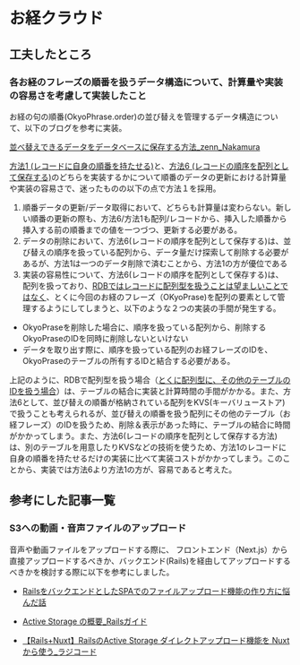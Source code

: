 # お経クラウド

## 工夫したところ

### 各お経のフレーズの順番を扱うデータ構造について、計算量や実装の容易さを考慮して実装したこと
お経の句の順番(OkyoPhrase.order)の並び替えを管理するデータ構造について、以下のブログを参考に実装。


[並べ替えできるデータをデータベースに保存する方法_zenn_Nakamura](https://zenn.dev/itte/articles/e97002637cd3a6#%E6%96%B9%E6%B3%952-%E3%83%AC%E3%82%B3%E3%83%BC%E3%83%89%E3%81%AB%E8%A1%A8%E7%A4%BA%E5%84%AA%E5%85%88%E5%BA%A6%E3%82%92%E6%8C%81%E3%81%9F%E3%81%9B%E3%82%8B)

[方法1 (レコードに自身の順番を持たせる)](https://zenn.dev/itte/articles/e97002637cd3a6#%E6%96%B9%E6%B3%951-%E3%83%AC%E3%82%B3%E3%83%BC%E3%83%89%E3%81%AB%E8%87%AA%E8%BA%AB%E3%81%AE%E9%A0%86%E7%95%AA%E3%82%92%E6%8C%81%E3%81%9F%E3%81%9B%E3%82%8B)と、[方法6 (レコードの順序を配列として保存する)](https://zenn.dev/itte/articles/e97002637cd3a6#%E6%96%B9%E6%B3%956-%E3%83%AC%E3%82%B3%E3%83%BC%E3%83%89%E3%81%AE%E9%A0%86%E5%BA%8F%E3%82%92%E9%85%8D%E5%88%97%E3%81%A8%E3%81%97%E3%81%A6%E4%BF%9D%E5%AD%98%E3%81%99%E3%82%8B)のどちらを実装するかについて順番のデータの更新における計算量や実装の容易さで、迷ったものの以下の点で方法１を採用。



1. 順番データの更新/データ取得において、どちらも計算量は変わらない。新しい順番の更新の際も、方法6/方法1も配列/レコードから、挿入した順番から挿入する前の順番までの値を一つづつ、更新する必要がある。
2. データの削除において、方法6(レコードの順序を配列として保存する)は、並び替えの順序を扱っている配列から、データ量だけ探索して削除する必要があるが、方法1は一つのデータ削除で済むことから、方法1の方が優位である
3. 実装の容易性について、方法6(レコードの順序を配列として保存する)は、
   配列を扱っており、[RDBではレコードに配列型を扱うことは望ましいことではなく](https://products.sint.co.jp/topsic/blog/database-design-anti-pattern#:~:text=%E3%81%9F%E3%82%82%E3%81%AE%E3%81%A7%E3%81%99%E3%80%82-,%E3%82%A2%E3%83%B3%E3%83%81%E3%83%91%E3%82%BF%E3%83%BC%E3%83%B3(1)%20%E9%85%8D%E5%88%97%E3%83%87%E3%83%BC%E3%82%BF%E3%82%92%E4%BF%9D%E6%8C%81%E3%81%99%E3%82%8B,-RDBMS%E3%81%AE%E5%9F%BA%E6%9C%AC)、とくに今回のお経のフレーズ（OKyoPrase)を配列の要素として管理するようにしてしまうと、以下のような２つの実装の手間が発生する。
- OkyoPraseを削除した場合に、順序を扱っている配列から、削除するOkyoPraseのIDを同時に削除しないといけない
- データを取り出す際に、順序を扱っている配列のお経フレーズのIDを、OkyoPraseのテーブルの所有するIDと結合する必要がある。

上記のように、RDBで配列型を扱う場合（[とくに配列型に、その他のテーブルのIDを扱う場合](https://techracho.bpsinc.jp/hachi8833/2023_06_08/48322#:~:text=%E3%83%86%E3%83%BC%E3%83%96%E3%83%AB%E3%81%8CID%E3%82%84%E9%96%A2%E9%80%A3%E4%BB%98%E3%81%91%E3%81%A8%E4%B8%80%E5%88%87%E9%96%A2%E3%82%8F%E3%82%8A%E3%82%92%E6%8C%81%E3%81%9F%E3%81%AA%E3%81%84%E3%81%93%E3%81%A8%E3%81%8C%E3%82%8F%E3%81%8B%E3%81%A3%E3%81%A6%E3%81%84%E3%82%8B%E5%A0%B4%E5%90%88)）は、テーブルの結合に実装と計算時間の手間がかかる。また、方法6として、並び替えの順番が格納されている配列をKVS(キーバリューストア)で扱うことも考えられるが、並び替えの順番を扱う配列にその他のテーブル（お経フレーズ）のIDを扱うため、削除＆表示があった時に、テーブルの結合に時間がかかってしまう。また、方法6(レコードの順序を配列として保存する方法)は、別のテーブルを用意したりKVSなどの技術を使うため、方法1のレコードに自身の順番を持たせるだけの実装に比べて実装コストがかかってしまう。このことから、実装では方法6より方法1の方が、容易であると考えた。

## 参考にした記事一覧

### S3への動画・音声ファイルのアップロード
音声や動画ファイルをアップロードする際に、
フロントエンド（Next.js）から直接アップロードするべきか、バックエンド(Rails)を経由してアップロードするべきかを検討する際に以下を参考にしました。

- [RailsをバックエンドとしたSPAでのファイルアップロード機能の作り方に悩んだ話](https://zenn.dev/y_uuu/articles/baaee6d181fda7)
- [Active Storage の概要_Railsガイド](https://railsguides.jp/active_storage_overview.html)

- [【Rails+Nuxt】RailsのActive Storage ダイレクトアップロード機能を Nuxt から使う_ラジコード](https://blog.radicode.co.jp/development/1492)